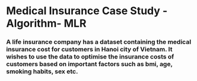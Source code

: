 # Medical Insurance Case Study - Algorithm- MLR
### A life insurance company has a dataset containing the medical insurance cost for customers in Hanoi city of Vietnam. It wishes to use the data to optimise the insurance costs of customers based on important factors such as bmi, age, smoking habits, sex etc.

